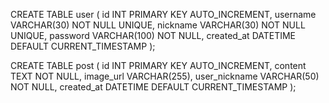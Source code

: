 CREATE TABLE user (
    id INT PRIMARY KEY AUTO_INCREMENT,
    username VARCHAR(30) NOT NULL UNIQUE,
    nickname VARCHAR(30) NOT NULL UNIQUE,
    password VARCHAR(100) NOT NULL,
    created_at DATETIME DEFAULT CURRENT_TIMESTAMP
);

CREATE TABLE post (
    id INT PRIMARY KEY AUTO_INCREMENT,
    content TEXT NOT NULL,
    image_url VARCHAR(255),
    user_nickname VARCHAR(50) NOT NULL,
    created_at DATETIME DEFAULT CURRENT_TIMESTAMP
);

